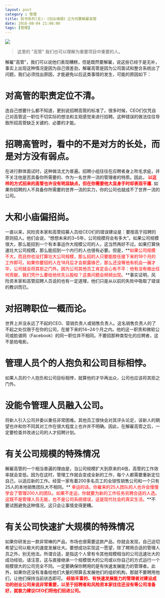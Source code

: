 ```yaml
---
layout: post
category : 管理
title: 拆书系列(五):《创业维艰》之为何要解雇高管
date: 2016-08-04 21:00:00
tags: [管理]
---
```


<img src="http://7xpzem.com1.z0.glb.clouddn.com/chuangyeweijian.png" class="img-responsive img-rounded center-block" />

> 这里的 "高管" 我们也可以理解为重要项目中重要的人。

解雇"高管"，我们可以说他们表现糟糕，但是既然要解雇，说这些已经于是无补，事实上出现这种情况是因为自己很差劲，解雇高管是因为公司面试和整合系统出了问题，我们必须找出原因，才能避免以后这类事情的发生，可能的原因如下：


# 对高管的职责定位不清。

连自己想要什么都不知道，更别说招聘高管的标准了。很多时候，CEO们仅凭自己对高管这一职位不切实际的想法和主观感觉来进行招聘。这种错误的做法往往导致所招高管缺乏关键的、必要的才能。

# 招聘高管时，看中的不是对方的长处，而是对方没有弱点。
在进行群体面试时，这种做法尤为普遍。招聘小组往往在应聘者身上吹毛求疵，并不关注他是否具备你所需要的、作为一名世界一流的管理者的特质。因此，**<font color="red">  以这样的方式招来的高管也许没有明显缺点，但在你需要他大显身手时却表现平庸.</font>** 如果你招聘的人不具备你所需要的世界一流的实力，你的公司也就成不了世界一流的公司。

# 大和小庙偏招尚。
一直以来，风险资本家和高管招募人员给CEO们的错误建设是：要按高于招聘的原则招人。他们会说，“想想未来的3~5年，公司规模将会有多大”。如果公司规模很大，那么能招到一个有本事运作大规模公司的人，这当然再好不过。如果打算快速壮大公司规模，那么能招到一个内行的人也很有必要。但是，**<font color="red">如果公司规模不大，而且你也没打算壮大公司规模，那么招的人只要能胜任接下来的18个月的工作即可。如果你要招的人在18月后才会崭露锋芒，那么还没等他有机会一展才华，公司就会将其拒之门外。因为公司其他员工肯定会心有不平：他有没有做出任何贡献，我们凭什么要给他优先认股权？这类问题会频频出现。</font>**事实证明，风险资本家和高管招聘人员说的也有一定道理，他们只是从以前的失败中吸取了错误的教训而已。

# 对招聘职位一概而论。
世界上并没永远了不起的CEO、营销负责人或销售负责人。这名销售负责人的了不起之处仅限于在你的公司，在接下来的14~24个月之内。他的这一职责和微软公司或脸谱网（Facebook）的同一职位并不相同。不要招那种类型化的应聘者，这不是拍电影。

# 管理人员个的人抱负和公司目标相悖。
如果人员的个人抱负和公司目标相悖，就算他的才华再出众，公司也应该将其拒之门外。

# 没能令管理人员融入公司。
将新人引入公司并委以重任非常困难。其他员工很快会对其评头论足，该新人的期望也许和你不同其对工作在很大程度上也许并不明确。因此，在解雇高管之后，一定要检查并改进公司的人才招聘计划。

# 有关公司规模的特殊情况
解雇高管的一个相当普遍的理由是，当公司规模扩大到原来的4倍，高管的工作效率就会变低。因为在这时，管理工作就会变成全新的工作，每个人都需要重新定位自己，以适应新的工作。经营一家有着200多名员工的全球性销售公司和一个只有25人的本地销售团队大不相同。**<font color="red"> 幸运的话，你雇来的25人团队的人也许会慢慢学会了管理200人的团队。如果不走运，你就要为新的工作任务另聘合适的人选。这既不是管理人员无能，也不是公司系统错误，这是现代社会的真实生活。</font>**不要试图避免这种情况，这只会让事情变得更糟。

# 有关公司快速扩大规模的特殊情况
如果你研发出一款非常棒的产品，市场也很需要这款产品，你就会发现，自己迫切希望公司以极大的速度发展壮大。要想成功实现这一愿望，除了聘用合适的管理人员之外，别无他法。所谓合适，是指这个人曾有令其他规模相当的公司迅速壮大的成功经验。请注意，这与直接继承一个规模很大的公司或以你自己的方式运行一个规模很大的公司完全不同。一定要确保你聘用的是有快速发展能力的管理者。此外，如果你还没有准备给他们大量的预算去发展他们的组织机构，那就不要聘用他们，让他们保持当前状态即可。**<font color="red"> 经验丰富的、有快速发展能力的管理者对建设成功的创业公司来说非常重要，以至于招聘者和风险资本家往往还没有等公司准备好，就极力建议CEO们将他们招进公司。</font>**